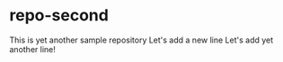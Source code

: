 # repo-second
This is yet another sample repository
Let's add a new line
Let's add yet another line!
